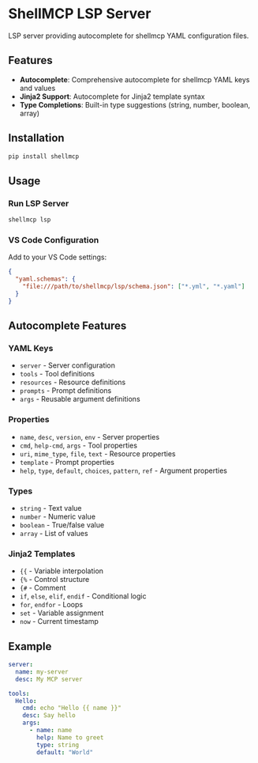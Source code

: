 # ShellMCP LSP Server

LSP server providing autocomplete for shellmcp YAML configuration files.

## Features

- **Autocomplete**: Comprehensive autocomplete for shellmcp YAML keys and values
- **Jinja2 Support**: Autocomplete for Jinja2 template syntax
- **Type Completions**: Built-in type suggestions (string, number, boolean, array)

## Installation

```bash
pip install shellmcp
```

## Usage

### Run LSP Server

```bash
shellmcp lsp
```

### VS Code Configuration

Add to your VS Code settings:

```json
{
  "yaml.schemas": {
    "file:///path/to/shellmcp/lsp/schema.json": ["*.yml", "*.yaml"]
  }
}
```

## Autocomplete Features

### YAML Keys
- `server` - Server configuration
- `tools` - Tool definitions
- `resources` - Resource definitions
- `prompts` - Prompt definitions
- `args` - Reusable argument definitions

### Properties
- `name`, `desc`, `version`, `env` - Server properties
- `cmd`, `help-cmd`, `args` - Tool properties
- `uri`, `mime_type`, `file`, `text` - Resource properties
- `template` - Prompt properties
- `help`, `type`, `default`, `choices`, `pattern`, `ref` - Argument properties

### Types
- `string` - Text value
- `number` - Numeric value
- `boolean` - True/false value
- `array` - List of values

### Jinja2 Templates
- `{{` - Variable interpolation
- `{%` - Control structure
- `{#` - Comment
- `if`, `else`, `elif`, `endif` - Conditional logic
- `for`, `endfor` - Loops
- `set` - Variable assignment
- `now` - Current timestamp

## Example

```yaml
server:
  name: my-server
  desc: My MCP server

tools:
  Hello:
    cmd: echo "Hello {{ name }}"
    desc: Say hello
    args:
      - name: name
        help: Name to greet
        type: string
        default: "World"
```